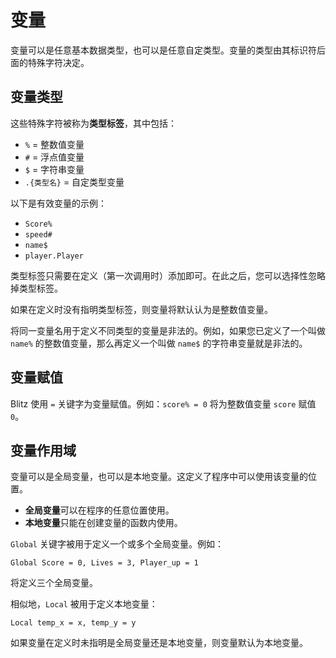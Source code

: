 # 变量

变量可以是任意基本数据类型，也可以是任意自定类型。变量的类型由其标识符后面的特殊字符决定。

## 变量类型 <a href="#variable-types" id="variable-types"></a>

这些特殊字符被称为**类型标签**，其中包括：

* `%` = 整数值变量
* `#` = 浮点值变量
* `$` = 字符串变量
* `.{类型名}` = 自定类型变量

以下是有效变量的示例：

* `Score%`
* `speed#`
* `name$`
* `player.Player`

类型标签只需要在定义（第一次调用时）添加即可。在此之后，您可以选择性忽略掉类型标签。

如果在定义时没有指明类型标签，则变量将默认认为是整数值变量。

将同一变量名用于定义不同类型的变量是非法的。例如，如果您已定义了一个叫做 `name%` 的整数值变量，那么再定义一个叫做 `name$` 的字符串变量就是非法的。

## 变量赋值 <a href="#setting-variables" id="setting-variables"></a>

Blitz 使用 `=` 关键字为变量赋值。例如：`score% = 0` 将为整数值变量 `score` 赋值 `0`。

## 变量作用域 <a href="#variable-scope" id="variable-scope"></a>

变量可以是全局变量，也可以是本地变量。这定义了程序中可以使用该变量的位置。

* **全局变量**可以在程序的任意位置使用。
* **本地变量**只能在创建变量的函数内使用。

`Global` 关键字被用于定义一个或多个全局变量。例如：

```basic
Global Score = 0, Lives = 3, Player_up = 1
```

将定义三个全局变量。

相似地，`Local` 被用于定义本地变量：

```basic
Local temp_x = x, temp_y = y
```

如果变量在定义时未指明是全局变量还是本地变量，则变量默认为本地变量。
